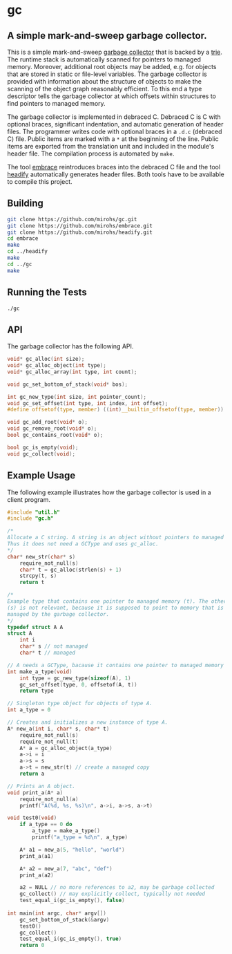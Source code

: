 # gc

## A simple mark-and-sweep garbage collector.

This is a simple mark-and-sweep [garbage
collector](https://en.wikipedia.org/wiki/Garbage_collection_(computer_science))
that is backed by a [trie](https://en.wikipedia.org/wiki/Trie). The runtime
stack is automatically scanned for pointers to managed memory. Moreover,
additional root objects may be added, e.g. for objects that are stored in static
or file-level variables. The garbage collector is provided with information
about the structure of objects to make the scanning of the object graph
reasonably efficient. To this end a type descriptor tells the garbage collector
at which offsets within structures to find pointers to managed memory.

The garbage collector is implemented in debraced C. Debraced C is C with
optional braces, significant indentation, and automatic generation of header
files. The programmer writes code with optional braces in a `.d.c` (debraced C)
file. Public items are marked with a `*` at the beginning of the line. Public
items are exported from the translation unit and included in the module's header
file. The compilation process is automated by `make`.

The tool [embrace](https://github.com/mirohs/embrace) reintroduces braces into
the debraced C file and the tool [headify](https://github.com/mirohs/headify)
automatically generates header files. Both tools have to be available to compile
this project.

## Building

```sh
git clone https://github.com/mirohs/gc.git
git clone https://github.com/mirohs/embrace.git
git clone https://github.com/mirohs/headify.git
cd embrace
make
cd ../headify
make
cd ../gc
make
```

## Running the Tests

```sh
./gc
```

## API

The garbage collector has the following API.

```c
void* gc_alloc(int size);
void* gc_alloc_object(int type);
void* gc_alloc_array(int type, int count);

void gc_set_bottom_of_stack(void* bos);

int gc_new_type(int size, int pointer_count);
void gc_set_offset(int type, int index, int offset);
#define offsetof(type, member) ((int)__builtin_offsetof(type, member))

void gc_add_root(void* o);
void gc_remove_root(void* o);
bool gc_contains_root(void* o);

bool gc_is_empty(void);
void gc_collect(void);
```

## Example Usage

The following example illustrates how the garbage collector is used in a client
program.

```c
#include "util.h"
#include "gc.h"

/*
Allocate a C string. A string is an object without pointers to managed memory.
Thus it does not need a GCType and uses gc_alloc.
*/
char* new_str(char* s)
    require_not_null(s)
    char* t = gc_alloc(strlen(s) + 1)
    strcpy(t, s)
    return t

/*
Example type that contains one pointer to managed memory (t). The other pointer
(s) is not relevant, because it is supposed to point to memory that is not
managed by the garbage collector.
*/
typedef struct A A
struct A
    int i
    char* s // not managed
    char* t // managed

// A needs a GCType, bacause it contains one pointer to managed memory (t).
int make_a_type(void)
    int type = gc_new_type(sizeof(A), 1)
    gc_set_offset(type, 0, offsetof(A, t))
    return type

// Singleton type object for objects of type A.
int a_type = 0

// Creates and initializes a new instance of type A.
A* new_a(int i, char* s, char* t)
    require_not_null(s)
    require_not_null(t)
    A* a = gc_alloc_object(a_type)
    a->i = i
    a->s = s
    a->t = new_str(t) // create a managed copy
    return a

// Prints an A object.
void print_a(A* a)
    require_not_null(a)
    printf("A(%d, %s, %s)\n", a->i, a->s, a->t)

void test0(void)
    if a_type == 0 do
        a_type = make_a_type()
        printf("a_type = %d\n", a_type)

    A* a1 = new_a(5, "hello", "world")
    print_a(a1)

    A* a2 = new_a(7, "abc", "def")
    print_a(a2)

    a2 = NULL // no more references to a2, may be garbage collected
    gc_collect() // may explicitly collect, typically not needed
    test_equal_i(gc_is_empty(), false)
    
int main(int argc, char* argv[])
    gc_set_bottom_of_stack(&argv)
    test0()
    gc_collect()
    test_equal_i(gc_is_empty(), true)
    return 0
```
